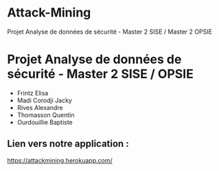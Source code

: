 # Attack-Mining
Projet Analyse de données de sécurité - Master 2 SISE / Master 2 OPSIE

# Projet Analyse de données de sécurité - Master 2 SISE / OPSIE

* Frintz Elisa 
* Madi Corodji Jacky
* Rives Alexandre
* Thomasson Quentin
* Ourdouillie Baptiste

## Lien vers notre application :
https://attackmining.herokuapp.com/
